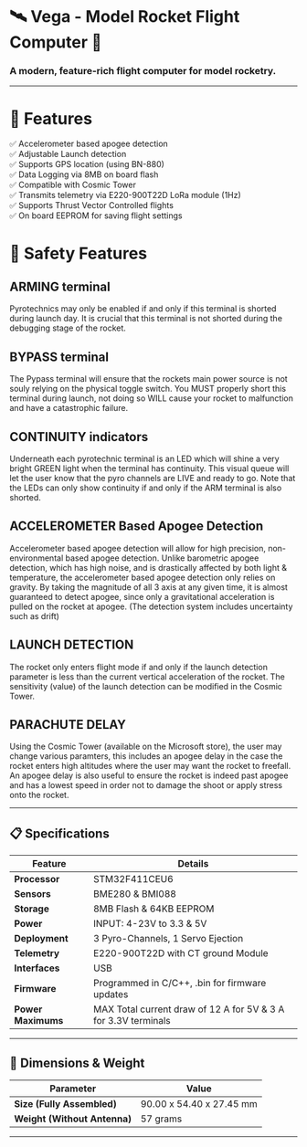 # 🛰️ Vega - Model Rocket Flight Computer 🚀  

### **A modern, feature-rich flight computer for model rocketry.**  

---

# 📌 Features  
✅ Accelerometer based apogee detection <br>
✅ Adjustable Launch detection<br>
✅ Supports GPS location (using BN-880)<br>
✅ Data Logging via 8MB on board flash<br>
✅ Compatible with Cosmic Tower  <br>
✅ Transmits telemetry via E220-900T22D LoRa module (1Hz)<br>
✅ Supports Thrust Vector Controlled flights  <br>
✅ On board EEPROM for saving flight settings <br>

# 🦺 Safety Features

## ARMING terminal
Pyrotechnics may only be enabled if and only if this terminal is shorted during launch day. It is crucial that this terminal
is not shorted during the debugging stage of the rocket.

## BYPASS terminal
The Pypass terminal will ensure that the rockets main power source is not souly relying on the physical toggle switch. You MUST
properly short this terminal during launch, not doing so WILL cause your rocket to malfunction and have a catastrophic failure.

## CONTINUITY indicators
Underneath each pyrotechnic terminal is an LED which will shine a very bright GREEN light when the terminal has continuity. This visual
queue will let the user know that the pyro channels are LIVE and ready to go. Note that the LEDs can only show continuity if and only if
the ARM terminal is also shorted.

## ACCELEROMETER Based Apogee Detection
Accelerometer based apogee detection will allow for high precision, non-environmental based apogee detection. Unlike barometric apogee detection, which has high noise, and is drastically affected by both light & temperature, the accelerometer based apogee detection only relies on gravity. By taking the magnitude of all 3 axis at any given time, it is almost guaranteed to detect apogee, since only a gravitational acceleration is pulled on the rocket at apogee. (The detection system includes uncertainty such as drift)

## LAUNCH DETECTION
The rocket only enters flight mode if and only if the launch detection parameter is less than the current vertical acceleration of the rocket. The sensitivity (value) of the launch detection can be modified in the Cosmic Tower.

## PARACHUTE DELAY
Using the Cosmic Tower (available on the Microsoft store), the user may change various paramters, this includes an apogee delay in the case the rocket enters high altitudes where the user may want the rocket to freefall. An apogee delay is also useful to ensure the rocket is indeed past apogee and has a lowest speed in order not to damage the shoot or apply stress onto the rocket.

---

## 📋 Specifications  

| Feature           | Details                                  |
|------------------|----------------------------------|
| **Processor**    | STM32F411CEU6               |
| **Sensors**      | BME280 & BMI088  |
| **Storage**      | 8MB Flash & 64KB EEPROM       |
| **Power**        | INPUT: 4-23V to 3.3 & 5V       |
| **Deployment**   | 3 Pyro-Channels, 1 Servo Ejection        |
| **Telemetry**    | E220-900T22D with CT ground Module        |
| **Interfaces**   | USB              |
| **Firmware**     | Programmed in C/C++, .bin for firmware updates  |
| **Power Maximums**     | MAX Total current draw of 12 A for 5V & 3 A for 3.3V terminals |

---

## 📏 Dimensions & Weight  

| Parameter       | Value               |
|----------------|---------------------|
| **Size (Fully Assembled)**       | 90.00 x 54.40 x 27.45 mm |
| **Weight (Without Antenna)**     | 57 grams            |

---
